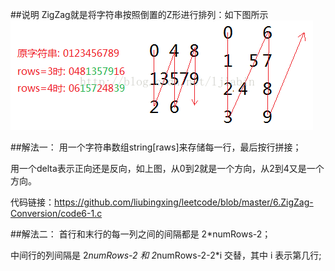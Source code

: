 ##说明
ZigZag就是将字符串按照倒置的Z形进行排列：如下图所示
![image](https://github.com/liubingxing/leetcode/raw/master/6.ZigZag-Conversion/1.png)

##解法一：
用一个字符串数组string[raws]来存储每一行，最后按行拼接；

用一个delta表示正向还是反向，如上图，从0到2就是一个方向，从2到4又是一个方向。

代码链接：https://github.com/liubingxing/leetcode/blob/master/6.ZigZag-Conversion/code6-1.c

##解法二：
首行和末行的每一列之间的间隔都是 2*numRows-2；

中间行的列间隔是 2*numRows-2 和 2*numRows-2-2*i 交替，其中 i 表示第几行;
